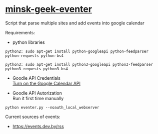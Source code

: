 # [minsk-geek-eventer](https://l.facebook.com/l.php?u=https%3A%2F%2Fcalendar.google.com%2Fcalendar%2Fembed%3Fsrc%3D58deqgrcqbv4eup0l07s0pnid0%2540group.calendar.google.com%26ctz%3DEurope%2FMinsk&h=ATP_AzmO6kCEaJJVY3plDj1OBqIk1sHV6WJgpqgTDyK9gB1R4e3qvRv9UuqmiwKRYTsorgaZ4bIVJFGIdO-xFOXxYu26ehdAxoroYaXpogkcSa6euzxKB0cwVWy8EyWl9fI9_5aD6rdyBnWLaG42cNXOnIneWKfdme2OvcqxLzMdCFSY0uDAiNSbzNXHXKp8h9rBsPGURF6Rz0DrIF6sCJKyTyLXm7_3sD2edl74vAoNGmhG66lkMujdqS31jSQgwHJO4S2Xsn-YhAimbT3WPjvnHVNYEHpY6QT3Qw)
Script that parse multiple sites and add events into google calendar

Requirements:

* python libraries  
```
python2: sudo apt-get install python-googleapi python-feedparser python-requests python-bs4
```
```
python3: sudo apt-get install python3-googleapi python3-feedparser python3-requests python3-bs4
```

* Goodle API Credentials  
[Turn on the Google Calendar API](https://developers.google.com/google-apps/calendar/quickstart/python)

* Goodle API Autorization  
Run it first time manually
```
python eventer.py --noauth_local_webserver
```

Current sources of events:
- https://events.dev.by/rss